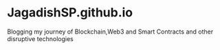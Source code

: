 # JagadishSP.github.io
Blogging my journey of Blockchain,Web3 and Smart Contracts and other disruptive technologies

